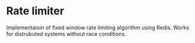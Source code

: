 # Rate limiter

Implementaioin of fixed window rate limiting algorithm using Redis. Works for distrubuted systems without race conditions.